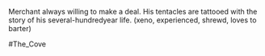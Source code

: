 Merchant always willing to make a deal. His tentacles are tattooed with the story of his several-hundredyear life. (xeno, experienced, shrewd, loves to barter)

#The_Cove 